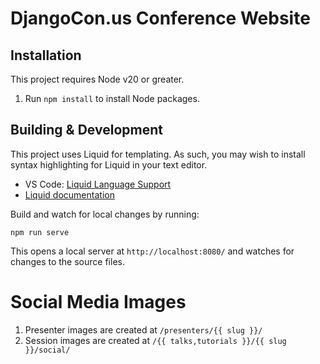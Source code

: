 # DjangoCon.us Conference Website

## Installation

This project requires Node v20 or greater.

1. Run `npm install` to install Node packages.

## Building & Development

This project uses Liquid for templating. As such, you may wish to install syntax highlighting for Liquid in your text editor.

* VS Code: [Liquid Language Support](https://marketplace.visualstudio.com/items?itemName=neilding.language-liquid)
* [Liquid documentation](https://liquidjs.com/)

Build and watch for local changes by running:

`npm run serve`

This opens a local server at `http://localhost:8080/` and watches for changes to the source files.

# Social Media Images

1. Presenter images are created at `/presenters/{{ slug }}/`
2. Session images are created at `/{{ talks,tutorials }}/{{ slug }}/social/`

